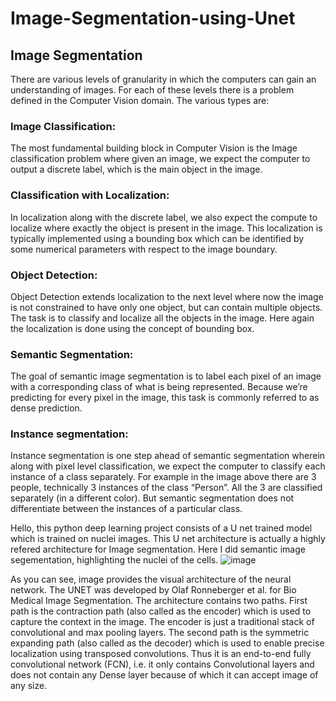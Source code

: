 # Image-Segmentation-using-Unet

## Image Segmentation
There are various levels of granularity in which the computers can gain an understanding of images. For each of these levels there is a problem defined in the Computer Vision domain.
The various types are:
### Image Classification:
 The most fundamental building block in Computer Vision is the Image classification problem where given an image, we expect the computer to output a discrete label, which is the main object in the image.
 
 ### Classification with Localization:
 In localization along with the discrete label, we also expect the compute to localize where exactly the object is present in the image. This localization is typically implemented using a bounding box which can be identified by some numerical parameters with respect to the image boundary.
 
 ### Object Detection:
 Object Detection extends localization to the next level where now the image is not constrained to have only one object, but can contain multiple objects. The task is to classify and localize all the objects in the image. Here again the localization is done using the concept of bounding box.
 
 ### Semantic Segmentation:
 The goal of semantic image segmentation is to label each pixel of an image with a corresponding class of what is being represented. Because we’re predicting for every pixel in the image, this task is commonly referred to as dense prediction.
 
 ### Instance segmentation:
 Instance segmentation is one step ahead of semantic segmentation wherein along with pixel level classification, we expect the computer to classify each instance of a class separately. For example in the image above there are 3 people, technically 3 instances of the class “Person”. All the 3 are classified separately (in a different color). But semantic segmentation does not differentiate between the instances of a particular class.




Hello, this python deep learning project consists of a U net trained model which is trained on nuclei images.
This U net architecture is actually a highly refered architecture for Image segmentation. Here I did semantic image segementation, highlighting the nuclei of the cells.
![image](https://user-images.githubusercontent.com/58435489/126040663-4a2e39b0-d000-44dc-b6df-9c2711211452.png)

As you can see, image provides the visual architecture of the neural network. 
The UNET was developed by Olaf Ronneberger et al. for Bio Medical Image Segmentation. The architecture contains two paths. First path is the contraction path (also called as the encoder) which is used to capture the context in the image. The encoder is just a traditional stack of convolutional and max pooling layers. The second path is the symmetric expanding path (also called as the decoder) which is used to enable precise localization using transposed convolutions. Thus it is an end-to-end fully convolutional network (FCN), i.e. it only contains Convolutional layers and does not contain any Dense layer because of which it can accept image of any size.
